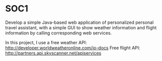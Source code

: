SOC1
====
Develop a simple Java-based web application of personalized personal travel assistant,
with a simple GUI to show weather information and flight information by calling
corresponding web services. 


In this project, I use a free weather API:
http://developer.worldweatheronline.com/io-docs
Free flight API:
http://partners.api.skyscanner.net/apiservices

